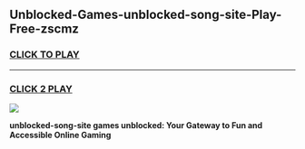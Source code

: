 
## Unblocked-Games-unblocked-song-site-Play-Free-zscmz
<h3>
<a href="https://premium76.site?title=unblocked-song-site&ref=21A">CLICK TO PLAY</a></h3>
<hr>

<h3>
<a href="https://premium76.site?title=unblocked-song-site&ref=21A">CLICK 2 PLAY</a>
  
</h3>

<a href="https://premium76.site?title=unblocked-song-site&ref=21A"><img src="https://clearcache.store/games.png"></a>


**unblocked-song-site games unblocked: Your Gateway to Fun and Accessible Online Gaming**

